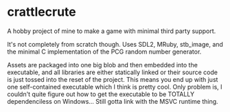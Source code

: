 # crattlecrute

A hobby project of mine to make a game with minimal third party support.

It's not completely from scratch though. Uses SDL2, MRuby, stb_image, and the minimal C implementation of the PCG random number generator.

Assets are packaged into one big blob and then embedded into the executable, and all libraries are either statically linked or their source code is just tossed into the reset of the project. This means you end up with just one self-contained executable which I think is pretty cool. Only problem is, I couldn't quite figure out how to get the executable to be TOTALLY dependenciless on Windows... Still gotta link with the MSVC runtime thing.
